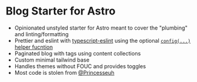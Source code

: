 # Blog Starter for Astro

- Opinionated unstyled starter for Astro meant to cover the "plumbing" and linting/formatting
- Prettier and eslint with [typescript-eslint](https://typescript-eslint.io) using the optional [`config(...)` helper fucntion](https://typescript-eslint.io/packages/typescript-eslint#config)
- Paginated blog with tags using content collections
- Custom minimal tailwind base
- Handles themes without FOUC and provides toggles
- Most code is stolen from [@Princesseuh](https://github.com/Princesseuh)
